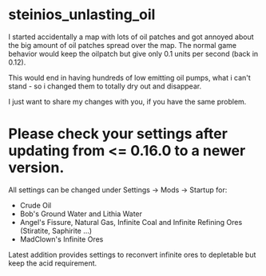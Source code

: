 # steinios_unlasting_oil
I started accidentally a map with lots of oil patches and got annoyed about the big amount of oil patches spread over the map. The normal game behavior would keep the oilpatch but give only 0.1 units per second (back in 0.12).

This would end in having hundreds of low emitting oil pumps, what i can't stand - so i changed them to totally dry out and disappear.

I just want to share my changes with you, if you have the same problem.

Please check your settings after updating from <= 0.16.0 to a newer version.
==

All settings can be changed under Settings -> Mods -> Startup for:
- Crude Oil
- Bob's Ground Water and Lithia Water
- Angel's Fissure, Natural Gas, Infinite Coal and Infinite Refining Ores (Stiratite, Saphirite ...)
- MadClown's Infinite Ores 

Latest addition provides settings to reconvert infinite ores to depletable but keep the acid requirement.
